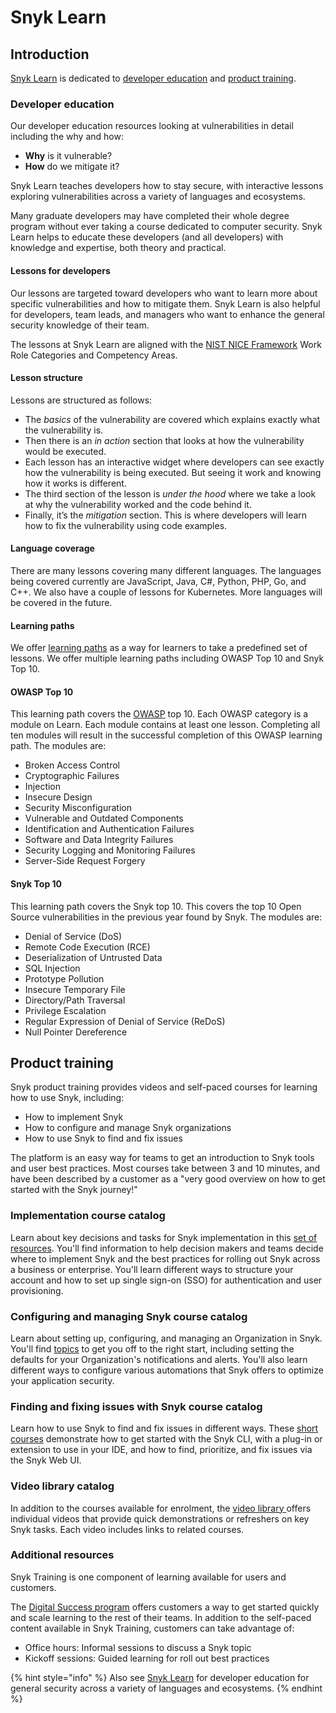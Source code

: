 # Snyk Learn

## Introduction

[Snyk Learn](https://learn.snyk.io) is dedicated to [developer education](snyk-learn.md#developer-education) and [product training](snyk-learn.md#product-training).

### Developer education

Our developer education resources looking at vulnerabilities in detail including the why and how:

* **Why** is it vulnerable?
* **How** do we mitigate it?

Snyk Learn teaches developers how to stay secure, with interactive lessons exploring vulnerabilities across a variety of languages and ecosystems.

Many graduate developers may have completed their whole degree program without ever taking a course dedicated to computer security. Snyk Learn helps to educate these developers (and all developers) with knowledge and expertise, both theory and practical.

#### Lessons for developers

Our lessons are targeted toward developers who want to learn more about specific vulnerabilities and how to mitigate them. Snyk Learn is also helpful for developers, team leads, and managers who want to enhance the general security knowledge of their team.

The lessons at Snyk Learn are aligned with the [NIST NICE Framework](https://www.nist.gov/itl/applied-cybersecurity/nice) Work Role Categories and Competency Areas.

#### Lesson structure

Lessons are structured as follows:

* The _basics_ of the vulnerability are covered which explains exactly what the vulnerability is.
* Then there is an _in action_ section that looks at how the vulnerability would be executed.
* Each lesson has an interactive widget where developers can see exactly how the vulnerability is being executed. But seeing it work and knowing how it works is different.
* The third section of the lesson is _under the hood_ where we take a look at why the vulnerability worked and the code behind it.
* Finally, it’s the _mitigation_ section. This is where developers will learn how to fix the vulnerability using code examples.

#### Language coverage

There are many lessons covering many different languages. The languages being covered currently are JavaScript, Java, C#, Python, PHP, Go, and C++. We also have a couple of lessons for Kubernetes. More languages will be covered in the future.

#### Learning paths

We offer [learning paths](https://learn.snyk.io/learning-paths/) as a way for learners to take a predefined set of lessons. We offer multiple learning paths including OWASP Top 10 and Snyk Top 10.

#### OWASP Top 10

This learning path covers the [OWASP](https://owasp.org/) top 10. Each OWASP category is a module on Learn. Each module contains at least one lesson. Completing all ten modules will result in the successful completion of this OWASP learning path. The modules are:

* Broken Access Control
* Cryptographic Failures
* Injection
* Insecure Design
* Security Misconfiguration
* Vulnerable and Outdated Components
* Identification and Authentication Failures
* Software and Data Integrity Failures
* Security Logging and Monitoring Failures
* Server-Side Request Forgery

#### Snyk Top 10

This learning path covers the Snyk top 10. This covers the top 10 Open Source vulnerabilities in the previous year found by Snyk. The modules are:

* Denial of Service (DoS)
* Remote Code Execution (RCE)
* Deserialization of Untrusted Data
* SQL Injection
* Prototype Pollution
* Insecure Temporary File
* Directory/Path Traversal
* Privilege Escalation
* Regular Expression of Denial of Service (ReDoS)
* Null Pointer Dereference

## Product training

Snyk product training provides videos and self-paced courses for learning how to use Snyk, including:

* How to implement Snyk
* How to configure and manage Snyk organizations
* How to use Snyk to find and fix issues

The platform is an easy way for teams to get an introduction to Snyk tools and user best practices. Most courses take between 3 and 10 minutes, and have been described by a customer as a "very good overview on how to get started with the Snyk journey!"

### Implementation course catalog

Learn about key decisions and tasks for Snyk implementation in this [set of resources](https://training.snyk.io/pages/implement). You'll find information to help decision makers and teams decide where to implement Snyk and the best practices for rolling out Snyk across a business or enterprise. You'll learn different ways to structure your account and how to set up single sign-on (SSO) for authentication and user provisioning.

### Configuring and managing Snyk course catalog

Learn about setting up, configuring, and managing an Organization in Snyk. You'll find [topics](https://training.snyk.io/pages/org-admins) to get you off to the right start, including setting the defaults for your Organization's notifications and alerts. You'll also learn different ways to configure various automations that Snyk offers to optimize your application security.

### Finding and fixing issues with Snyk course catalog

Learn how to use Snyk to find and fix issues in different ways. These [short courses](https://training.snyk.io/pages/dev-tasks) demonstrate how to get started with the Snyk CLI, with a plug-in or extension to use in your IDE, and how to find, prioritize, and fix issues via the Snyk Web UI.

### Video library catalog

In addition to the courses available for enrolment, the [video library ](https://training.snyk.io/pages/video-library)offers individual videos that provide quick demonstrations or refreshers on key Snyk tasks. Each video includes links to related courses.

### Additional resources

Snyk Training is one component of learning available for users and customers.

The [Digital Success program](https://snyk.io/digital-customer-success/) offers customers a way to get started quickly and scale learning to the rest of their teams. In addition to the self-paced content available in Snyk Training, customers can take advantage of:

* Office hours: Informal sessions to discuss a Snyk topic
* Kickoff sessions: Guided learning for roll out best practices

{% hint style="info" %}
Also see [Snyk Learn](snyk-learn.md) for developer education for general security across a variety of languages and ecosystems.
{% endhint %}
